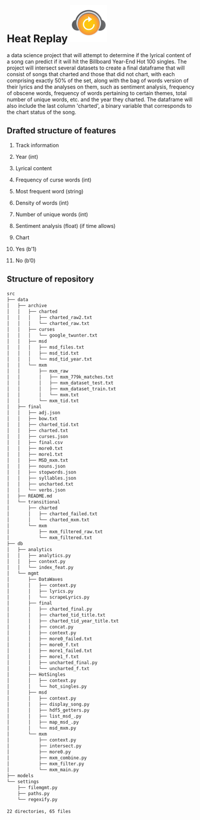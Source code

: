 # Heat Replay <img src="https://github.com/kug3lblitz/Heat-Replay/blob/master/static/logo.png" width=100px>

a data science project that will attempt to determine if the lyrical content of a song can predict 
if it will hit the Billboard Year-End Hot 100 singles. The project will intersect several datasets to create a final
dataframe that will consist of songs that charted and those that did not chart, with each comprising exactly 50% of 
the set, along with the bag of words version of their lyrics and the analyses on them, such as sentiment analysis, 
frequency of obscene words, frequency of words pertaining to certain themes, total number of unique words, etc. and 
the year they charted. The dataframe will also include the last column 'charted', a binary variable that corresponds
to the chart status of the song.

## Drafted structure of features

1. Track information
  1.  Year (int)

2.  Lyrical content
  1.  Frequency of curse words (int)
  2.  Most frequent word (string)
  3.  Density of words (int)
  4.  Number of unique words (int)
  5.  Sentiment analysis (float) (if time allows)

3.  Chart
  1.  Yes (b’1)
  2.  No (b’0)


## Structure of repository
```
src
├── data
│   ├── archive
│   │   ├── charted
│   │   │   ├── charted_raw2.txt
│   │   │   └── charted_raw.txt
│   │   ├── curses
│   │   │   └── google_twunter.txt
│   │   ├── msd
│   │   │   ├── msd_files.txt
│   │   │   ├── msd_tid.txt
│   │   │   └── msd_tid_year.txt
│   │   └── mxm
│   │       ├── mxm_raw
│   │       │   ├── mxm_779k_matches.txt
│   │       │   ├── mxm_dataset_test.txt
│   │       │   ├── mxm_dataset_train.txt
│   │       │   └── mxm.txt
│   │       └── mxm_tid.txt
│   ├── final
│   │   ├── adj.json
│   │   ├── bow.txt
│   │   ├── charted_tid.txt
│   │   ├── charted.txt
│   │   ├── curses.json
│   │   ├── final.csv
│   │   ├── more0.txt
│   │   ├── more1.txt
│   │   ├── MSD_mxm.txt
│   │   ├── nouns.json
│   │   ├── stopwords.json
│   │   ├── syllables.json
│   │   ├── uncharted.txt
│   │   └── verbs.json
│   ├── README.md
│   └── transitional
│       ├── charted
│       │   ├── charted_failed.txt
│       │   └── charted_mxm.txt
│       └── mxm
│           ├── mxm_filtered_raw.txt
│           └── mxm_filtered.txt
├── db
│   ├── analytics
│   │   ├── analytics.py
│   │   ├── context.py
│   │   └── index_feat.py
│   └── mgmt
│       ├── DataWaves
│       │   ├── context.py
│       │   ├── lyrics.py
│       │   └── scrapeLyrics.py
│       ├── final
│       │   ├── charted_final.py
│       │   ├── charted_tid_title.txt
│       │   ├── charted_tid_year_title.txt
│       │   ├── concat.py
│       │   ├── context.py
│       │   ├── more0_failed.txt
│       │   ├── more0_f.txt
│       │   ├── more1_failed.txt
│       │   ├── more1_f.txt
│       │   ├── uncharted_final.py
│       │   └── uncharted_f.txt
│       ├── HotSingles
│       │   ├── context.py
│       │   └── hot_singles.py
│       ├── msd
│       │   ├── context.py
│       │   ├── display_song.py
│       │   ├── hdf5_getters.py
│       │   ├── list_msd_.py
│       │   ├── map_msd_.py
│       │   └── msd_mxm.py
│       └── mxm
│           ├── context.py
│           ├── intersect.py
│           ├── more0.py
│           ├── mxm_combine.py
│           ├── mxm_filter.py
│           └── mxm_main.py
├── models
└── settings
    ├── filemgmt.py
    ├── paths.py
    └── regexify.py

22 directories, 65 files
```